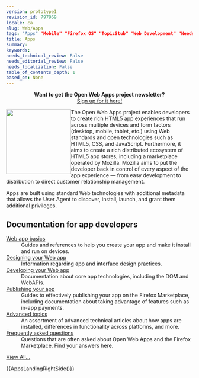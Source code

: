 ```yaml
---
version: prototype1
revision_id: 797969
locale: ca
slug: Web/Apps
tags: "Apps" "Mobile" "Firefox OS" "TopicStub" "Web Development" "NeedsTranslation"
title: Apps
summary: 
keywords: 
needs_technical_review: False
needs_editorial_review: False
needs_localization: False
table_of_contents_depth: 1
based_on: None
---
```

<div class="standardSidebar" style="text-align: center;">
 <strong>Want to get the Open Web Apps project newsletter?</strong><br />
 <a href="https://marketplace.firefox.com/developers/#newsletter-signup">Sign up for it here!</a></div>
<p><img alt="" src="https://mdn.mozillademos.org/files/4627/fx-marketplace-icon.png" style="width: 175px; height: 175px; float: left;" />The Open Web Apps project enables developers to create rich HTML5 app experiences that run across multiple devices and form factors (desktop, mobile, tablet, etc.) using Web standards and open technologies such as HTML5, CSS, and JavaScript. Furthermore, it aims to create a rich distributed ecosystem of HTML5 app stores, including a marketplace operated by Mozilla. Mozilla aims to put the developer back in control of every aspect of the app experience — from easy development to distribution to direct customer relationship management.</p>
<p class="cleared">Apps are built using standard Web technologies with additional metadata that allows the User Agent to discover, install, launch, and grant them additional privileges.</p>
<div class="row topicpage-table">
 <div class="section">
  <h2 class="Documentation" id="Documentation" name="Documentation">Documentation for app developers</h2>
  <dl>
   <dt>
    <a href="/en-US/docs/Apps/Basics">Web app basics</a></dt>
   <dd>
    Guides and references to help you create your app and make it install and run on devices.</dd>
   <dt>
    <a href="/en-US/docs/Apps/Design">Designing your Web app</a></dt>
   <dd>
    Information regarding app and interface design practices.</dd>
   <dt>
    <a href="/en-US/docs/Apps/Developing">Developing your Web app</a></dt>
   <dd>
    Documentation about core app technologies, including the DOM and WebAPIs.</dd>
   <dt>
    <a href="/en-US/docs/Apps/Publishing">Publishing your app</a></dt>
   <dd>
    Guides to effectively publishing your app on the Firefox Marketplace, including documentation about taking advantage of features such as in-app payments.</dd>
   <dt>
    <a href="/en-US/docs/Apps/Advanced_topics">Advanced topics</a></dt>
   <dd>
    An assortment of advanced technical articles about how apps are installed, differences in functionality across platforms, and more.</dd>
   <dt>
    <a href="/en-US/docs/Apps/FAQs">Frequently asked questions</a></dt>
   <dd>
    Questions that are often asked about Open Web Apps and the Firefox Marketplace. Find your answers here.</dd>
  </dl>
  <p><span class="alllinks"><a href="/en-US/docs/tag/Apps">View All...</a></span></p>
 </div>
 <div class="section">
  <p>{{AppsLandingRightSide()}}</p>
 </div>
</div>
<p>&nbsp;</p>

